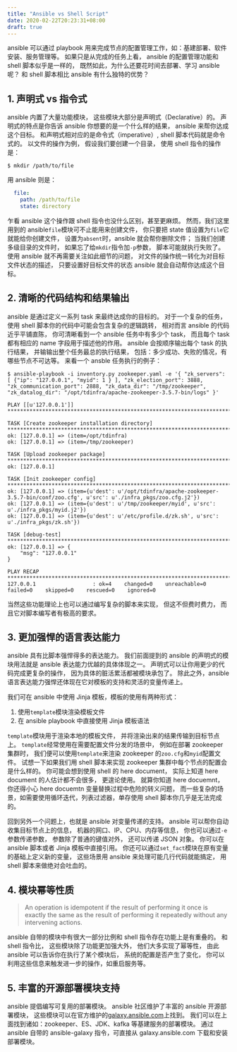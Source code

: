 ```yaml
---
title: "Ansible vs Shell Script"
date: 2020-02-22T20:23:31+08:00
draft: true
---
```


ansible 可以通过 playbook 用来完成节点的配置管理工作，如：基建部署、软件安装、服务管理等。
如果只是从完成的任务上看，
ansible 的配置管理功能和 shell 脚本似乎是一样的，
既然如此，为什么还要花时间去部署、学习 ansible 呢？
和 shell 脚本相比 ansible 有什么独特的优势？

## 1. 声明式 vs 指令式

ansible 内置了大量功能模块，
这些模块大部分是声明式（Declarative）的。
声明式的特点是你告诉 ansible 你想要的是一个什么样的结果，
ansible 来帮你达成这个目标。
和声明式相对应的是命令式（imperative）,
shell 脚本代码就是命令式的。
以文件的操作为例，
假设我们要创建一个目录，
使用 shell 指令的操作是：

```shell
$ mkdir /path/to/file
```

用 ansible 则是：

```yaml
  file:
    path: /path/to/file
    state: directory
```

乍看 ansible 这个操作跟 shell 指令也没什么区别，甚至更麻烦。
然而，我们这里用到的 ansible`file`模块可不止能用来创建文件，
你只要把 state 值设置为`file`它就能给你创建文件，
设置为`absent`时，ansible 就会帮你删除文件；
当我们创建多级目录的文件时，
如果忘了给`mkdir`指令加`-p`参数，
脚本可能就执行失败了。
使用 ansible 就不再需要关注如此细节的问题，
对文件的操作统一转化为对目标文件状态的描述，
只要设置好目标文件的状态 ansible 就会自动帮你达成这个目标。

## 2. 清晰的代码结构和结果输出

ansible 是通过定义一系列 task 来最终达成你的目标的。
对于一个复杂的任务，
使用 shell 脚本你的代码中可能会包含复杂的逻辑跳转，
相对而言 ansible 的代码近乎平铺直陈，
你可清晰看到一个 ansible 任务中有多少个 task，
而且每个 task 都有相应的 name 字段用于描述他的作用。
ansible 会按顺序输出每个 task 的执行结果，
并输输出整个任务最总的执行结果，
包括：多少成功、失败的情况，有哪些节点不可达等。
来看一个 ansble 任务执行的例子：

```shell
$ ansible-playbook -i inventory.py zookeeper.yaml -e '{ "zk_servers": [ {"ip": "127.0.0.1", "myid": 1 } ], "zk_election_port": 3888, "zk_communication_port": 2888, "zk_data_dir": "/tmp/zookeeper", "zk_datalog_dir": "/opt/tdinfra/apache-zookeeper-3.5.7-bin/logs" }'

PLAY [[u'127.0.0.1']] **********************************************************************************************************************************************************

TASK [Create zookeeper installation directory] *********************************************************************************************************************************
ok: [127.0.0.1] => (item=/opt/tdinfra)
ok: [127.0.0.1] => (item=/tmp/zookeeper)

TASK [Upload zookeeper package] ************************************************************************************************************************************************
ok: [127.0.0.1]

TASK [Init zookeeper config] ***************************************************************************************************************************************************
ok: [127.0.0.1] => (item={u'dest': u'/opt/tdinfra/apache-zookeeper-3.5.7-bin/conf/zoo.cfg', u'src': u'./infra_pkgs/zoo.cfg.j2'})
ok: [127.0.0.1] => (item={u'dest': u'/tmp/zookeeper/myid', u'src': u'./infra_pkgs/myid.j2'})
ok: [127.0.0.1] => (item={u'dest': u'/etc/profile.d/zk.sh', u'src': u'./infra_pkgs/zk.sh'})

TASK [debug-test] **************************************************************************************************************************************************************
ok: [127.0.0.1] => {
    "msg": "127.0.0.1"
}

PLAY RECAP *********************************************************************************************************************************************************************
127.0.0.1                  : ok=4    changed=0    unreachable=0    failed=0    skipped=0    rescued=0    ignored=0
```

当然这些功能理论上也可以通过编写复杂的脚本来实现，
但这不但费时费力，
而且它对脚本编写者有极高的要求。

## 3. 更加强悍的语言表达能力

ansible 具有比脚本强悍得多的表达能力。
我们前面提到的 ansible 的声明式的模块用法就是 ansible 表达能力优越的具体体现之一。
声明式可以让你用更少的代码完成更复杂的操作，
因为具体的脏活累活都被模块承包了。
除此之外，ansible 语言表达能力强悍还体现在它对模板的支持和灵活的变量传递上。

我们可在 ansible 中使用 Jinja 模板，模板的使用有两种形式：

1. 使用`template`模块渲染模板文件
2. 在 ansible playbook 中直接使用 Jinja 模板语法

`template`模块用于渲染本地的模板文件，
并将渲染出来的结果传输到目标节点上。
`template`经常使用在需要配置文件分发的场景中，
例如在部署 zookeeper 集群时，
我们便可以使用`template`来渲染 zookeeper 的`zoo.cfg`和`myid`配置文件。
试想一下如果我们用 shell 脚本来实现 zookeeper 集群中每个节点的配置会是什么样的。
你可能会想到使用 shell 的 here document，
实际上知道 here document 的人估计都不会很多，
更遑论使用。
就算你知道 here docuemnt，你还得小心 here docuemtn 变量替换过程中危险的转义问题，
而一些复杂的场景，如需要使用循环迭代，列表过滤器，单存使用 shell 脚本你几乎是无法完成的。

回到另外一个问题上，也就是 ansible 对变量传递的支持。
ansible 可以帮你自动收集目标节点上的信息，
机器的网口、IP、CPU、内存等信息，
你也可以通过`-e`参数传递参数，
参数除了普通的键值对外，
还可以传递 JSON 对象。
你可以在 ansible 脚本或者 Jinja 模板中直接引用。
你还可以通过`set_fact`模块在原有变量的基础上定义新的变量，
这些场景用 ansible 来处理可能几行代码就能搞定，
用 shell 脚本来做绝对会吐血的。

## 4. 模块幂等性质

> An operation is idempotent if the result of performing it once is exactly the same as the result of performing it repeatedly without any intervening actions.

ansible 自带的模块中有很大一部分比例和 shell 指令存在功能上是有重叠的。
和 shell 指令比，
这些模块除了功能更加强大外，
他们大多实现了幂等性，
由此 ansible 可以告诉你在执行了某个模块后，
系统的配置是否产生了变化，
你可以利用这些信息来触发进一步的操作，如重启服务等。

## 5. 丰富的开源部署模块支持

ansible 提倡编写可复用的部署模块。
ansible 社区维护了丰富的 ansible 开源部署模块， 
这些模块可以在官方维护的[galaxy.ansible.com](https://galaxy.ansible.com/)上找到。
我们可以在上面找到诸如：zookeeper、ES、JDK、kafka 等基建服务的部署模块。
通过 ansible 自带的 ansible-galaxy 指令，可直接从 galaxy.ansible.com 下载和安装部署模块。

